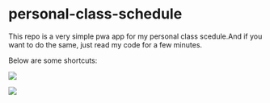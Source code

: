 # personal-class-schedule

This repo is a very simple pwa app for my personal class scedule.And if you want to do the same, just read my code for a few minutes.

Below are some shortcuts:

![](http://images.lolimay.cn/18-9-16/53586248.jpg)

![](http://images.lolimay.cn/18-9-16/24174582.jpg)